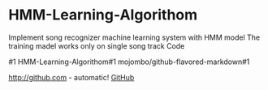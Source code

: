 # HMM-Learning-Algorithom
Implement song recognizer machine learning system with HMM model
The training madel works only on single song track
Code 

#1
HMM-Learning-Algorithom#1
mojombo/github-flavored-markdown#1

http://github.com - automatic!
[GitHub](http://github.com)



